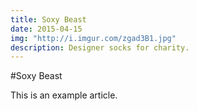 ```yaml
---
title: Soxy Beast
date: 2015-04-15
img: "http://i.imgur.com/zgad3B1.jpg"
description: Designer socks for charity.
---
```


#Soxy Beast

This is an example article.
